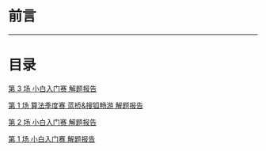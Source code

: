 

# 前言

---

# 目录

[第 3 场 小白入门赛 解题报告](xiaobai3.md)

[第 1 场 算法季度赛 蓝桥&搜狐畅游 解题报告](xiaobai2.md)

[第 2 场 小白入门赛 解题报告](xiaobai2.md)

[第 1 场 小白入门赛 解题报告](xiaobai1.md)

